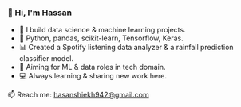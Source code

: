 ### 👋 Hi, I'm Hassan

- 🎯 I build data science & machine learning projects.
- 🐍 Python, pandas, scikit-learn, Tensorflow, Keras.
- 📊 Created a Spotify listening data analyzer & a rainfall prediction classifier model.
- 🚀 Aiming for ML & data roles in tech domain.
- 💻 Always learning & sharing new work here.

📫 Reach me: hasanshiekh942@gmail.com


<!---
harry7747/harry7747 is a ✨ special ✨ repository because its `README.md` (this file) appears on your GitHub profile.
You can click the Preview link to take a look at your changes.
--->
